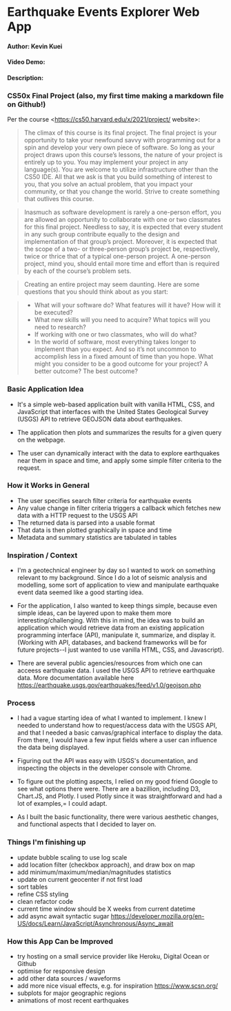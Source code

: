 # Earthquake Events Explorer Web App

#### Author: Kevin Kuei
#### Video Demo: <URL HERE>
#### Description: 

### CS50x Final Project (also, my first time making a markdown file on Github!)

Per the course <https://cs50.harvard.edu/x/2021/project/ website>:

>The climax of this course is its final project. The final project is your opportunity to take your newfound savvy with programming out for a spin and develop your very own piece of software. So long as your project draws upon this course’s lessons, the nature of your project is entirely up to you. You may implement your project in any language(s). You are welcome to utilize infrastructure other than the CS50 IDE. All that we ask is that you build something of interest to you, that you solve an actual problem, that you impact your community, or that you change the world. Strive to create something that outlives this course.

>Inasmuch as software development is rarely a one-person effort, you are allowed an opportunity to collaborate with one or two classmates for this final project. Needless to say, it is expected that every student in any such group contribute equally to the design and implementation of that group’s project. Moreover, it is expected that the scope of a two- or three-person group’s project be, respectively, twice or thrice that of a typical one-person project. A one-person project, mind you, should entail more time and effort than is required by each of the course’s problem sets.

>Creating an entire project may seem daunting. Here are some questions that you should think about as you start:

  > * What will your software do? What features will it have? How will it be executed?
  > * What new skills will you need to acquire? What topics will you need to research?
  > * If working with one or two classmates, who will do what?
  > * In the world of software, most everything takes longer to implement than you expect. And so it’s not uncommon to accomplish less in a fixed amount of time than you hope. What might you consider to be a good outcome for your project? A better outcome? The best outcome?


### Basic Application Idea

* It's a simple web-based application built with vanilla HTML, CSS, and JavaScript that interfaces with the United States Geological Survey (USGS) API to retrieve GEOJSON data about earthquakes. 

* The application then plots and summarizes the results for a given query on the webpage. 

* The user can dynamically interact with the data to explore earthquakes near them in space and time, and apply some simple filter criteria to the request.

### How it Works in General

* The user specifies search filter criteria for earthquake events
* Any value change in filter criteria triggers a callback which fetches new data with a HTTP request to the USGS API
* The returned data is parsed into a usable format
* That data is then plotted graphically in space and time
* Metadata and summary statistics are tabulated in tables

### Inspiration / Context

* I'm a geotechnical engineer by day so I wanted to work on something relevant to my background. Since I do a lot of seismic analysis and modelling, some sort of application to view and manipulate earthquake event data seemed like a good starting idea.

* For the application, I also wanted to keep things simple, because even simple ideas, can be layered upon to make them more interesting/challenging. With this in mind, the idea was to build an application which would retrieve data from an existing application programming interface (API), manipulate it, summarize, and display it. (Working with API, databases, and backend frameworks will be for future projects--I just wanted to use vanilla HTML, CSS, and Javascript).

* There are several public agencies/resources from which one can acceess earthquake data. I used the USGS API to retrieve earthquake data. More documentation available here <https://earthquake.usgs.gov/earthquakes/feed/v1.0/geojson.php>

### Process

* I had a vague starting idea of what I wanted to implement. I knew I needed to understand how to request/access data with the USGS API, and that I needed a basic canvas/graphical interface to display the data. From there, I would have a few input fields where a user can influence the data being displayed.

* Figuring out the API was easy with USGS's documentation, and inspecting the objects in the developer console with Chrome. 

* To figure out the plotting aspects, I relied on my good friend Google to see what options there were. There are a bazillion, including D3, Chart.JS, and Plotly. I used Plotly since it was straightforward and had a lot of examples,= I could adapt.

* As I built the basic functionality, there were various aesthetic changes, and functional aspects that I decided to layer on. 


### Things I'm finishing up

* update bubble scaling to use log scale
* add location filter (checkbox approach), and draw box on map
* add minimum/maximum/median/magnitudes statistics
* update on current geocenter if not first load
* sort tables
* refine CSS styling
* clean refactor code
* current time window should be X weeks from current datetime
* add async await syntactic sugar <https://developer.mozilla.org/en-US/docs/Learn/JavaScript/Asynchronous/Async_await>


### How this App Can be Improved 

* try hosting on a small service provider like Heroku, Digital Ocean or Github
* optimise for responsive design
* add other data sources / waveforms
* add more nice visual effects, e.g. for inspiration <https://www.scsn.org/>
* subplots for major geographic regions
* animations of most recent earthquakes